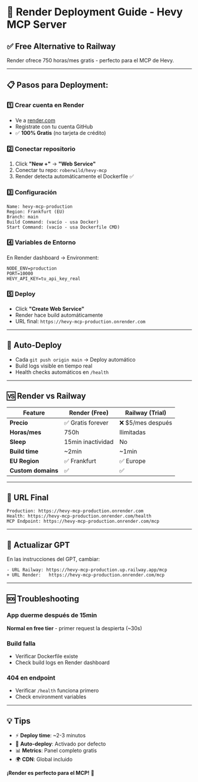 # 🚀 Render Deployment Guide - Hevy MCP Server

## ✅ Free Alternative to Railway

Render ofrece 750 horas/mes gratis - perfecto para el MCP de Hevy.

---

## 📋 **Pasos para Deployment:**

### 1️⃣ **Crear cuenta en Render**
- Ve a [render.com](https://render.com)
- Registrate con tu cuenta GitHub
- ✅ **100% Gratis** (no tarjeta de crédito)

### 2️⃣ **Conectar repositorio**
1. Click **"New +"** → **"Web Service"**
2. Conectar tu repo: `roberwild/hevy-mcp`
3. Render detecta automáticamente el Dockerfile ✅

### 3️⃣ **Configuración**
```
Name: hevy-mcp-production
Region: Frankfurt (EU)
Branch: main
Build Command: (vacío - usa Docker)
Start Command: (vacío - usa Dockerfile CMD)
```

### 4️⃣ **Variables de Entorno**
En Render dashboard → Environment:
```
NODE_ENV=production
PORT=10000
HEVY_API_KEY=tu_api_key_real
```

### 5️⃣ **Deploy**
- Click **"Create Web Service"**
- Render hace build automáticamente
- URL final: `https://hevy-mcp-production.onrender.com`

---

## 🔄 **Auto-Deploy**
- Cada `git push origin main` → Deploy automático
- Build logs visible en tiempo real
- Health checks automáticos en `/health`

---

## 🆚 **Render vs Railway**

| Feature | Render (Free) | Railway (Trial) |
|---------|---------------|-----------------|
| **Precio** | ✅ Gratis forever | ❌ $5/mes después |
| **Horas/mes** | 750h | Ilimitadas |
| **Sleep** | 15min inactividad | No |
| **Build time** | ~2min | ~1min |
| **EU Region** | ✅ Frankfurt | ✅ Europe |
| **Custom domains** | ✅ | ✅ |

---

## 🎯 **URL Final**
```
Production: https://hevy-mcp-production.onrender.com
Health: https://hevy-mcp-production.onrender.com/health
MCP Endpoint: https://hevy-mcp-production.onrender.com/mcp
```

---

## 🔧 **Actualizar GPT**
En las instrucciones del GPT, cambiar:
```
- URL Railway: https://hevy-mcp-production.up.railway.app/mcp
+ URL Render:   https://hevy-mcp-production.onrender.com/mcp
```

---

## 🆘 **Troubleshooting**

### App duerme después de 15min
**Normal en free tier** - primer request la despierta (~30s)

### Build falla
- Verificar Dockerfile existe
- Check build logs en Render dashboard

### 404 en endpoint
- Verificar `/health` funciona primero
- Check environment variables

---

## 💡 **Tips**
- ⚡ **Deploy time**: ~2-3 minutos
- 🔄 **Auto-deploy**: Activado por defecto
- 📊 **Metrics**: Panel completo gratis
- 🌍 **CDN**: Global incluido

**¡Render es perfecto para el MCP!** 🎯
